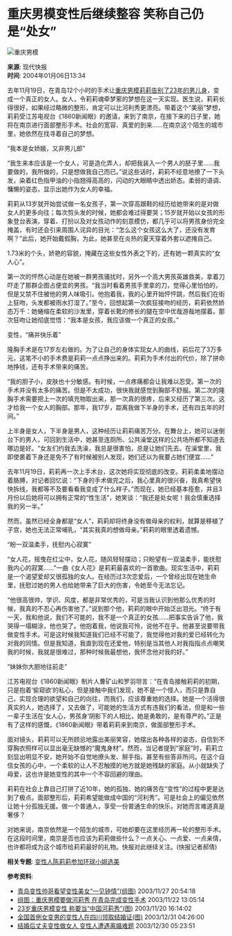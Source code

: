 # 重庆男模变性后继续整容 笑称自己仍是“处女”

![重庆男模](//beacon.sina.com.cn/a.gif?noScript)

**来源**: 现代快报  
**时间**: 2004年01月06日13:34  

去年11月19日，在青岛12个小时的手术让[重庆男模莉莉告别了23年的男儿身](http://news.sina.com.cn/s/2003-11-20/16142177516.shtml)，变成一个真正的女人。女人，令莉莉魂牵梦萦的梦想在这一天实现。医生说，莉莉长得很好，如果经过略微的整形，肯定可以比河利秀更漂亮。带着这个“美丽”梦想，莉莉受江苏电视台《1860新闻眼》的邀请，来到了南京，在接下来的日子里，她将在南京进行面部整形手术。社会的宽容、真爱的到来……在南京这个陌生的城市里，她依然在找寻着自己的梦想。

“我本是女娇娥，又非男儿郎”

“我生来本应该是一个女人，可是造化弄人，却把我装入一个男人的胚子里……我要做的，我所做的，只是想做我自己而已。”说这些话时，莉莉不经意地撩了一下头发，染着红色指甲油的小指翘得高高的，闪动的大眼睛中透出娇态。柔弱的语调、慵懒的姿态，显示出她作为女人的幸福。

莉莉从13岁就开始尝试做一名女孩子，第一次穿高跟鞋的经历给她带来的是对做女人的更多向往；每次剪头发的时候，她都会难过得要哭；15岁就开始以女孩的形象登台表演，穿着、打扮以及对女孩动作的刻意模仿，都几乎可以将男孩身份完全掩盖，有时还会引来周围人诧异的目光：“怎么这个女孩这么大了，还没有发育啊？”此后，她开始戴假胸，为此，她甚至在炎热的夏天穿着外套以遮掩自己。

1.73米的个头，娇艳的容貌，掩藏在这些女性外表之下的，还有她一颗真实的“女人心”。

第一次的怦然心动是在她被一群男孩骚扰时，另外一个高大男孩英雄救美，拿着刀吓走了那群企图占便宜的男孩。“我当时看着男孩手里拿的刀，觉得心里怕怕的，但是又禁不住被他的男人味吸引。他抱着我，我的心里开始怦怦跳，然后我们在街上狂吻，头发都被雨水打湿了。”至今，回想起第一次疯狂接吻的经历，莉莉依然娇态万千：她蜷缩在柔软的沙发里，穿着长靴的修长的腿在空中优哉游哉地摆着。那次狂吻让她彻底觉悟：“我本是女孩，我应该做一个真正的女孩。”

变性，“痛并快乐着”

隆胸手术是在17岁左右做的。为了让自己的身体实现女人的曲线，前后花了3万多元，这笔不小的手术费是莉莉一点点挣出来的。莉莉为手术付出的代价，除了拼命地挣钱，还有手术带来的痛苦。

“我的胆子小，皮肤也十分敏感。有时候，一点疼痛都会让我难以忍受。第一次的手术并没有太多的痛苦。但是不太成功，很快我就感觉到胸部不舒服。第二次的隆胸手术需要把上一次的填充物取出来，那一次真的很疼，后来又经历了第三次。这才给我一个女人的胸部。那年，我17岁，距离我做下半身的手术，还有四五年的时间。”

上半身是女人，下半身是男人，这种经历让莉莉痛苦万分。在舞台上，她可以迷倒台下的男人，可回到生活中，她甚至连厕所、公共澡堂这样的公共场所都不知道去哪边是好。“女友们约我去洗澡，我总是很害怕，总是让她们先去。在澡堂里，我即使裹着下身还是免不了有时候被别人发现，她们还以为我要占她们便宜……”

去年11月19日，莉莉再一次上手术台，这次她将实现彻底的改变。莉莉柔柔地摆动着胳膊，对记者回忆说：“下身的手术做完之后，我心里真的很兴奋，我真希望快快拆线，我都等不及要看看我变成了什么样子。”而现在，她已经基本痊愈，并且3月份以后她将可以拥有正常的“性生活”，她笑谈：“我还是处女呢！我会慎重选择我的另一半。”

然而，虽然已经全身都是“女人”，莉莉却将终身没有做母亲的权利，就算是移植了子宫，她也无法正常哺乳，“其实我真的想做母亲。”莉莉的眼里透着遗憾。

“盼一双温柔手，抚慰内心寂寞”

“女人花，摇曳在红尘中，女人花，随风轻轻摆动；只盼望有一双温柔手，能抚慰我内心的寂寞……”一曲《女人花》是莉莉最喜欢的一首歌曲。现实生活中，莉莉是一个渴望爱却又很孤独的女人。在经历过3次恋爱后，一个曾经出现在她生命里，抚慰过她的男人也给她带来了巨大的伤害，令她至今无法忘记。

“他很高很帅，学识、风度，都是非常优秀的，可是当我认识到他那么优秀的时候，我真的不忍心再伤害他了。”说到那个他，莉莉的眼中开始泛出泪光。“终于有一天，我和他说，我们不可能的，我不是一个真正的女孩……把事实告诉了他，我哭得一塌糊涂，他也哭了。他抱着我，他说我可怜，说他不在乎。他甚至说要带我做变性手术。可是这时候我知道我们已经不可能了，我觉得他对我的爱已经转化为对我的同情。但是我知道，我直到现在还爱他，特别是当其他人对我指指点点嘲笑我的时候，我就是很难过，那种时候我最想他，我怀念他对我的好。”

“妹妹你大胆地往前走”

江苏电视台《1860新闻眼》制片人曹矿山和罗羽坦言：“在青岛接触莉莉的初期，只是抱着‘偷窥欲’的私心，但是接触中我们发现，她不是一个怪人，而只是靠自己，实现合理的欲望和自己的向往，而我们，应该尊重她的选择。她是一个活得很真实的人，她选择了，又去做了，可能她的生活方式有违我们的看法，但是和一些一辈子生活在‘女人心，男孩身’阴影下的人相比，她是勇敢的，是有尊严的。”正是有了这样的感慨，《1860新闻眼》带着莉莉来到南京，做面部整形手术。

面对镜头，莉莉可以无所顾忌地露出美丽笑容，她摆出各种各样的姿态，自信到不穿胸衣照样可以显出毫无缺憾的“魔鬼身材”。然而，当记者提到“家庭”时，莉莉立刻显出明显不安，她开始不自觉地撩头发、掰手指，甚至有些答非所问。在这个自信女孩的心中，一个柔软的让人不忍触摸的地方就是她残缺的家庭。从小就缺失了母爱，这也许是她变性的其中一个不容回避的理由。

莉莉在社会上靠自己打拼了近10年，她的孤独、她的痛苦在“变性”的过程中更是达到了极点。面部整形后，莉莉希望能做成中国的“河利秀”。可是社会上的偏见依然让她十分孤独无援。做一个普通人，享受一份普通生命的快乐，对她而言难道真是奢侈？

对她来说，南京依然是一个陌生的城市，可她却要在这里经历再一轮的整形手术。在这段时间里，南京是否也应该为莉莉做些什么？一点关心、一点爱、一点亲情，也许都将成为这个城市给莉莉最好的礼物。快报对此继续关注。(快报记者郝倩)

**相关专题**: [变性人陈莉莉参加环球小姐选美](http://news.sina.com.cn/z/schelilixuanmei/index.shtml)  

**参考资料**:  
- [青岛变性帅哥看望变性美女“一见钟情”(组图)](http://news.sina.com.cn/s/2003-11-27/20542226554.shtml)  2003/11/27 20:54:18  
- [组图：重庆男模要做河莉秀 在青岛完成变性手术](http://news.sina.com.cn/s/2003-11-22/13052188823.shtml)  2003/11/22 13:05:14  
- [23岁重庆男模变性 称要当“中国河莉秀”(图)](http://news.sina.com.cn/s/2003-11-20/16142177516.shtml)  2003/11/20 16:14:02  
- [全国首例女变男的变性人在四川领取结婚证(图)](http://news.sina.com.cn/s/2003-12-31/04261468777s.shtml)  2003/12/31 04:26:00  
- [结婚后丈夫变性做女人 变性人遭遇离婚难题](http://news.sina.com.cn/s/2003-12-30/05232498907.shtml)  2003/12/30 05:23:51  
<!-- tcd_original_link http://news.sina.com.cn/s/2004-01-06/13342560328.shtml -->
